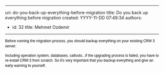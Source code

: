 

---
uri: do-you-back-up-everything-before-migration
title: Do you back up everything before migration
created: YYYY-11-DD 07:49:34
authors:
  - id: 32
    title: Mehmet Ozdemir
---




<span class='intro'> <span style="color&#58;#000000;font-family&#58;verdana, sans-serif;font-size&#58;12px;line-height&#58;16.796875px;">​Before running the migration process, you should backup everything on your existing CRM 3 server&#58;</span> </span>

<p><span style="color&#58;#000000;font-family&#58;verdana, sans-serif;font-size&#58;12px;line-height&#58;16.796875px;">Including operation system, databases, callouts...If the upgrading process is failed, you have to re-install CRM 3 from scratch. So it's very important that you backup everything and give an early warning to yourself​.</span></p>


